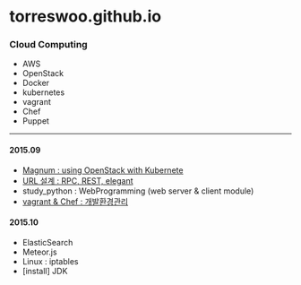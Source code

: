 # torreswoo.github.io


### Cloud Computing
- AWS
- OpenStack
- Docker
- kubernetes
- vagrant
- Chef
- Puppet


---

#### 2015.09
- [Magnum : using OpenStack with Kubernete]( )
- [URL 설계 : RPC, REST, elegant]()
- study_python : WebProgramming (web server & client module)
- [vagrant & Chef : 개발환경관리]()

#### 2015.10
- ElasticSearch
- Meteor.js
- Linux : iptables
- [install] JDK
